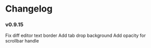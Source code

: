 # Changelog

### v0.9.15
Fix diff editor text border
Add tab drop background
Add opacity for scrollbar handle
